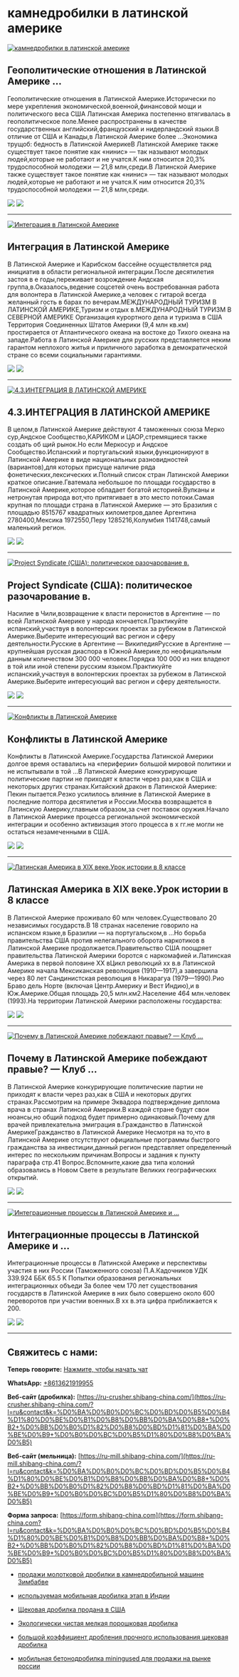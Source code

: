 # камнедробилки в латинской америке

<a href="https://swt.shibang-china.com/?l=ru&img&k=%D0%BA%D0%B0%D0%BC%D0%BD%D0%B5%D0%B4%D1%80%D0%BE%D0%B1%D0%B8%D0%BB%D0%BA%D0%B8+%D0%B2+%D0%BB%D0%B0%D1%82%D0%B8%D0%BD%D1%81%D0%BA%D0%BE%D0%B9+%D0%B0%D0%BC%D0%B5%D1%80%D0%B8%D0%BA%D0%B5" target="_blank">![камнедробилки в латинской америке](http://static.shibang-china.com/all-800x300/545.jpg)</a>

## Геополитические отношения в Латинской Америке …
Геополитические отношения в Латинской Америке.Исторически по мере укрепления экономической,военной,финансовой мощи и политического веса США Латинская Америка постепенно втягивалась в геополитическое поле.Менее распространены в качестве государственных английский,французский и нидерландский языки.В отличие от США и Канады,в Латинской Америке более …Экономика трущоб: бедность в Латинской АмерикеВ Латинской Америке также существует такое понятие как &#171;нинис&#187; — так называют молодых людей,которые не работают и не учатся.К ним относится 20,3% трудоспособной молодежи — 21,8 млн,среди.В Латинской Америке также существует такое понятие как &#171;нинис&#187; — так называют молодых людей,которые не работают и не учатся.К ним относится 20,3% трудоспособной молодежи — 21,8 млн,среди.


<a href="https://whatsapp.shibangsoft.com/WhatsApp.php" target="_blank" title="WhatsApp">![](http://static.shibang-china.com/icon/whatsapp.png)</a> <a href="https://swt.shibang-china.com/?l=ru&icon&k=%D0%BA%D0%B0%D0%BC%D0%BD%D0%B5%D0%B4%D1%80%D0%BE%D0%B1%D0%B8%D0%BB%D0%BA%D0%B8+%D0%B2+%D0%BB%D0%B0%D1%82%D0%B8%D0%BD%D1%81%D0%BA%D0%BE%D0%B9+%D0%B0%D0%BC%D0%B5%D1%80%D0%B8%D0%BA%D0%B5" target="_blank">![](http://static.shibang-china.com/icon/chat-ru.png)</a>

---

<a href="https://swt.shibang-china.com/?l=ru&img&k=%D0%BA%D0%B0%D0%BC%D0%BD%D0%B5%D0%B4%D1%80%D0%BE%D0%B1%D0%B8%D0%BB%D0%BA%D0%B8+%D0%B2+%D0%BB%D0%B0%D1%82%D0%B8%D0%BD%D1%81%D0%BA%D0%BE%D0%B9+%D0%B0%D0%BC%D0%B5%D1%80%D0%B8%D0%BA%D0%B5" target="_blank">![Интеграция в Латинской Америке](http://static.shibang-china.com/all-800x300/656.jpg)</a>

## Интеграция в Латинской Америке
В Латинской Америке и Карибском бассейне осуществляется ряд инициатив в области региональной интеграции.После десятилетия застоя в е годы,переживает возрождение Андская группа,в.Оказалось,ведение соцсетей очень востребованная работа для волонтера в Латинской Америке,а человек с гитарой всегда желанный гость в барах по вечерам.МЕЖДУНАРОДНЫЙ ТУРИЗМ В ЛАТИНСКОЙ АМЕРИКЕ,Туризм и отдых в.МЕЖДУНАРОДНЫЙ ТУРИЗМ В СЕВЕРНОЙ АМЕРИКЕ Организация курортного дела и туризма в США Территория Соединенных Штатов Америки (9,4 млн кв.км) простирается от Атлантического океана на востоке до Тихого океана на западе.Работа в Латинской Америке для русских представляется неким гарантом неплохого житья и приличного заработка в демократической стране со всеми социальными гарантиями.


<a href="https://whatsapp.shibangsoft.com/WhatsApp.php" target="_blank" title="WhatsApp">![](http://static.shibang-china.com/icon/whatsapp.png)</a> <a href="https://swt.shibang-china.com/?l=ru&icon&k=%D0%BA%D0%B0%D0%BC%D0%BD%D0%B5%D0%B4%D1%80%D0%BE%D0%B1%D0%B8%D0%BB%D0%BA%D0%B8+%D0%B2+%D0%BB%D0%B0%D1%82%D0%B8%D0%BD%D1%81%D0%BA%D0%BE%D0%B9+%D0%B0%D0%BC%D0%B5%D1%80%D0%B8%D0%BA%D0%B5" target="_blank">![](http://static.shibang-china.com/icon/chat-ru.png)</a>

---

<a href="https://swt.shibang-china.com/?l=ru&img&k=%D0%BA%D0%B0%D0%BC%D0%BD%D0%B5%D0%B4%D1%80%D0%BE%D0%B1%D0%B8%D0%BB%D0%BA%D0%B8+%D0%B2+%D0%BB%D0%B0%D1%82%D0%B8%D0%BD%D1%81%D0%BA%D0%BE%D0%B9+%D0%B0%D0%BC%D0%B5%D1%80%D0%B8%D0%BA%D0%B5" target="_blank">![4.3.ИНТЕГРАЦИЯ В ЛАТИНСКОЙ АМЕРИКЕ](http://static.shibang-china.com/all-800x300/52.jpg)</a>

## 4.3.ИНТЕГРАЦИЯ В ЛАТИНСКОЙ АМЕРИКЕ
В целом,в Латинской Америке действуют 4 таможенных союза Мерко сур,Андское Сообщество,КАРИКОМ и ЦАОР,стремящиеся также создать об щий рынок.Но если Меркосур и Андское Сообщество.Испанский и португальский языки,функционируют в Латинской Америке в виде национальных разновидностей (вариантов),для которых присуще наличие ряда фонетических,лексических и.Полный список стран Латинской Америки краткое описание.Гватемала небольшое по площади государство в Латинской Америке,которое обладает богатой историей.Вулканы и нетронутая природа вот,что притягивает в это место потоки.Самая крупная по площади страна в Латинской Америке — это Бразилия с площадью 8515767 квадратных километров,далее Аргентина 2780400,Мексика 1972550,Перу 1285216,Колумбия 1141748,самый маленький регион.


<a href="https://whatsapp.shibangsoft.com/WhatsApp.php" target="_blank" title="WhatsApp">![](http://static.shibang-china.com/icon/whatsapp.png)</a> <a href="https://swt.shibang-china.com/?l=ru&icon&k=%D0%BA%D0%B0%D0%BC%D0%BD%D0%B5%D0%B4%D1%80%D0%BE%D0%B1%D0%B8%D0%BB%D0%BA%D0%B8+%D0%B2+%D0%BB%D0%B0%D1%82%D0%B8%D0%BD%D1%81%D0%BA%D0%BE%D0%B9+%D0%B0%D0%BC%D0%B5%D1%80%D0%B8%D0%BA%D0%B5" target="_blank">![](http://static.shibang-china.com/icon/chat-ru.png)</a>

---

<a href="https://swt.shibang-china.com/?l=ru&img&k=%D0%BA%D0%B0%D0%BC%D0%BD%D0%B5%D0%B4%D1%80%D0%BE%D0%B1%D0%B8%D0%BB%D0%BA%D0%B8+%D0%B2+%D0%BB%D0%B0%D1%82%D0%B8%D0%BD%D1%81%D0%BA%D0%BE%D0%B9+%D0%B0%D0%BC%D0%B5%D1%80%D0%B8%D0%BA%D0%B5" target="_blank">![Project Syndicate (США): политическое разочарование в.](http://static.shibang-china.com/all-800x300/487.jpg)</a>

## Project Syndicate (США): политическое разочарование в.
Насилие в Чили,возвращение к власти перонистов в Аргентине — по всей Латинской Америке у народа кончается.Практикуйте испанский,участвуя в волонтерских проектах за рубежом в Латинской Америке.Выберите интересующий вас регион и сферу деятельности.Русские в Аргентине — ВикипедияРусские в Аргентине — крупнейшая русская диаспора в Южной Америке,по неофициальным данным количеством 300 000 человек.Порядка 100 000 из них владеют в той или иной степени русским языком.Практикуйте испанский,участвуя в волонтерских проектах за рубежом в Латинской Америке.Выберите интересующий вас регион и сферу деятельности.


<a href="https://whatsapp.shibangsoft.com/WhatsApp.php" target="_blank" title="WhatsApp">![](http://static.shibang-china.com/icon/whatsapp.png)</a> <a href="https://swt.shibang-china.com/?l=ru&icon&k=%D0%BA%D0%B0%D0%BC%D0%BD%D0%B5%D0%B4%D1%80%D0%BE%D0%B1%D0%B8%D0%BB%D0%BA%D0%B8+%D0%B2+%D0%BB%D0%B0%D1%82%D0%B8%D0%BD%D1%81%D0%BA%D0%BE%D0%B9+%D0%B0%D0%BC%D0%B5%D1%80%D0%B8%D0%BA%D0%B5" target="_blank">![](http://static.shibang-china.com/icon/chat-ru.png)</a>

---

<a href="https://swt.shibang-china.com/?l=ru&img&k=%D0%BA%D0%B0%D0%BC%D0%BD%D0%B5%D0%B4%D1%80%D0%BE%D0%B1%D0%B8%D0%BB%D0%BA%D0%B8+%D0%B2+%D0%BB%D0%B0%D1%82%D0%B8%D0%BD%D1%81%D0%BA%D0%BE%D0%B9+%D0%B0%D0%BC%D0%B5%D1%80%D0%B8%D0%BA%D0%B5" target="_blank">![Конфликты в Латинской Америке](http://static.shibang-china.com/all-800x300/1027.jpg)</a>

## Конфликты в Латинской Америке
Конфликты в Латинской Америке.Государства Латинской Америки долгое время оставались на &#171;периферии&#187; большой мировой политики и не испытывали в той …В Латинской Америке конкурирующие политические партии не приходят к власти через раз,как в США и некоторых других странах.Китайский дракон в Латинской Америке: Пекин пытается.Резко усилилось влияние в Латинской Америке в последние полтора десятилетия и России.Москва возвращается в Латинскую Америку,главным образом,за счет поставок оружия.Начало в Латинской Америке процесса региональной экономической интеграции и особенно активизация этого процесса в х гг.не могли не остаться незамеченными в США.


<a href="https://whatsapp.shibangsoft.com/WhatsApp.php" target="_blank" title="WhatsApp">![](http://static.shibang-china.com/icon/whatsapp.png)</a> <a href="https://swt.shibang-china.com/?l=ru&icon&k=%D0%BA%D0%B0%D0%BC%D0%BD%D0%B5%D0%B4%D1%80%D0%BE%D0%B1%D0%B8%D0%BB%D0%BA%D0%B8+%D0%B2+%D0%BB%D0%B0%D1%82%D0%B8%D0%BD%D1%81%D0%BA%D0%BE%D0%B9+%D0%B0%D0%BC%D0%B5%D1%80%D0%B8%D0%BA%D0%B5" target="_blank">![](http://static.shibang-china.com/icon/chat-ru.png)</a>

---

<a href="https://swt.shibang-china.com/?l=ru&img&k=%D0%BA%D0%B0%D0%BC%D0%BD%D0%B5%D0%B4%D1%80%D0%BE%D0%B1%D0%B8%D0%BB%D0%BA%D0%B8+%D0%B2+%D0%BB%D0%B0%D1%82%D0%B8%D0%BD%D1%81%D0%BA%D0%BE%D0%B9+%D0%B0%D0%BC%D0%B5%D1%80%D0%B8%D0%BA%D0%B5" target="_blank">![Латинская Америка в XIX веке.Урок истории в 8 классе](http://static.shibang-china.com/all-800x300/983.jpg)</a>

## Латинская Америка в XIX веке.Урок истории в 8 классе
В Латинской Америке проживало 60 млн человек.Существовало 20 независимых государств.В 18 странах население говорило на испанском языке,в Бразилии — на португальском,в …Но борьба правительства США против нелегального оборота наркотиков в Латинской Америке продолжается.Правительство США поощряет правительства Латинской Америки боротся с наркомафией и.Латинская Америка в первой половине XX вЦикл революций xx в.в Латинской Америке начала Мексиканская революция (1910—1917),а завершила через 80 лет Сандинистская революция в Никарагуа (1979—1990).Рио Браво дель Норте (включая Центр.Америку и Вест Индию),и в Юж.Америке.Общая площадь 20,5 млн.км2.Население 464 млн.человек (1993).На территории Латинской Америки расположены государства:


<a href="https://whatsapp.shibangsoft.com/WhatsApp.php" target="_blank" title="WhatsApp">![](http://static.shibang-china.com/icon/whatsapp.png)</a> <a href="https://swt.shibang-china.com/?l=ru&icon&k=%D0%BA%D0%B0%D0%BC%D0%BD%D0%B5%D0%B4%D1%80%D0%BE%D0%B1%D0%B8%D0%BB%D0%BA%D0%B8+%D0%B2+%D0%BB%D0%B0%D1%82%D0%B8%D0%BD%D1%81%D0%BA%D0%BE%D0%B9+%D0%B0%D0%BC%D0%B5%D1%80%D0%B8%D0%BA%D0%B5" target="_blank">![](http://static.shibang-china.com/icon/chat-ru.png)</a>

---

<a href="https://swt.shibang-china.com/?l=ru&img&k=%D0%BA%D0%B0%D0%BC%D0%BD%D0%B5%D0%B4%D1%80%D0%BE%D0%B1%D0%B8%D0%BB%D0%BA%D0%B8+%D0%B2+%D0%BB%D0%B0%D1%82%D0%B8%D0%BD%D1%81%D0%BA%D0%BE%D0%B9+%D0%B0%D0%BC%D0%B5%D1%80%D0%B8%D0%BA%D0%B5" target="_blank">![Почему в Латинской Америке побеждают правые? — Клуб …](http://static.shibang-china.com/all-800x300/681.jpg)</a>

## Почему в Латинской Америке побеждают правые? — Клуб …
В Латинской Америке конкурирующие политические партии не приходят к власти через раз,как в США и некоторых других странах.Рассмотрим на примере Эквадора подтверждение диплома врача в странах Латинской Америки.В каждой стране будут свои нюансы,но общий подход будет примерно одинаковый.Почему для врачей привлекательна эмиграция в.Гражданство в Латинской АмерикеГражданство в Латинской Америке Несмотря на то,что в Латинской Америке отсутствуют официальные программы быстрого гражданства за инвестиции,данный регион представляет определенный интерес по нескольким причинам.Вопросы и задания к пункту параграфа стр.41 Вопрос.Вспомните,какие два типа колоний образовались в Новом Свете в результате Великих географических открытий.


<a href="https://whatsapp.shibangsoft.com/WhatsApp.php" target="_blank" title="WhatsApp">![](http://static.shibang-china.com/icon/whatsapp.png)</a> <a href="https://swt.shibang-china.com/?l=ru&icon&k=%D0%BA%D0%B0%D0%BC%D0%BD%D0%B5%D0%B4%D1%80%D0%BE%D0%B1%D0%B8%D0%BB%D0%BA%D0%B8+%D0%B2+%D0%BB%D0%B0%D1%82%D0%B8%D0%BD%D1%81%D0%BA%D0%BE%D0%B9+%D0%B0%D0%BC%D0%B5%D1%80%D0%B8%D0%BA%D0%B5" target="_blank">![](http://static.shibang-china.com/icon/chat-ru.png)</a>

---

<a href="https://swt.shibang-china.com/?l=ru&img&k=%D0%BA%D0%B0%D0%BC%D0%BD%D0%B5%D0%B4%D1%80%D0%BE%D0%B1%D0%B8%D0%BB%D0%BA%D0%B8+%D0%B2+%D0%BB%D0%B0%D1%82%D0%B8%D0%BD%D1%81%D0%BA%D0%BE%D0%B9+%D0%B0%D0%BC%D0%B5%D1%80%D0%B8%D0%BA%D0%B5" target="_blank">![Интеграционные процессы в Латинской Америке и …](http://static.shibang-china.com/all-800x300/724.jpg)</a>

## Интеграционные процессы в Латинской Америке и …
Интеграционные процессы в Латинской Америке и перспективы участия в них России (Таможенного союза) П.А.Кадочников УДК 339.924 ББК 65.5 К Попытки образования региональных интеграционных объеди За более чем 170 лет существования государств в Латинской Америке в них было совершено около 600 переворотов при участии военных.В xx в.эта цифра приближается к 200.

<a href="https://whatsapp.shibangsoft.com/WhatsApp.php" target="_blank" title="WhatsApp">![](http://static.shibang-china.com/icon/whatsapp.png)</a> <a href="https://swt.shibang-china.com/?l=ru&icon&k=%D0%BA%D0%B0%D0%BC%D0%BD%D0%B5%D0%B4%D1%80%D0%BE%D0%B1%D0%B8%D0%BB%D0%BA%D0%B8+%D0%B2+%D0%BB%D0%B0%D1%82%D0%B8%D0%BD%D1%81%D0%BA%D0%BE%D0%B9+%D0%B0%D0%BC%D0%B5%D1%80%D0%B8%D0%BA%D0%B5" target="_blank">![](http://static.shibang-china.com/icon/chat-ru.png)</a>

---
## Свяжитесь с нами:

**Теперь говорите:** [Нажмите, чтобы начать чат](https://swt.shibang-china.com?l=ru&contact&k=%D0%BA%D0%B0%D0%BC%D0%BD%D0%B5%D0%B4%D1%80%D0%BE%D0%B1%D0%B8%D0%BB%D0%BA%D0%B8+%D0%B2+%D0%BB%D0%B0%D1%82%D0%B8%D0%BD%D1%81%D0%BA%D0%BE%D0%B9+%D0%B0%D0%BC%D0%B5%D1%80%D0%B8%D0%BA%D0%B5)

**WhatsApp:**  [+8613621919955](https://whatsapp.shibangsoft.com/WhatsApp.php)

**Веб-сайт (дробилка):** [https://ru-crusher.shibang-china.com/](https://ru-crusher.shibang-china.com/?l=ru&contact&k=%D0%BA%D0%B0%D0%BC%D0%BD%D0%B5%D0%B4%D1%80%D0%BE%D0%B1%D0%B8%D0%BB%D0%BA%D0%B8+%D0%B2+%D0%BB%D0%B0%D1%82%D0%B8%D0%BD%D1%81%D0%BA%D0%BE%D0%B9+%D0%B0%D0%BC%D0%B5%D1%80%D0%B8%D0%BA%D0%B5)

**Веб-сайт (мельница):** [https://ru-mill.shibang-china.com/](https://ru-mill.shibang-china.com/?l=ru&contact&k=%D0%BA%D0%B0%D0%BC%D0%BD%D0%B5%D0%B4%D1%80%D0%BE%D0%B1%D0%B8%D0%BB%D0%BA%D0%B8+%D0%B2+%D0%BB%D0%B0%D1%82%D0%B8%D0%BD%D1%81%D0%BA%D0%BE%D0%B9+%D0%B0%D0%BC%D0%B5%D1%80%D0%B8%D0%BA%D0%B5)

**Форма запроса:** [https://form.shibang-china.com](https://form.shibang-china.com?l=ru&contact&k=%D0%BA%D0%B0%D0%BC%D0%BD%D0%B5%D0%B4%D1%80%D0%BE%D0%B1%D0%B8%D0%BB%D0%BA%D0%B8+%D0%B2+%D0%BB%D0%B0%D1%82%D0%B8%D0%BD%D1%81%D0%BA%D0%BE%D0%B9+%D0%B0%D0%BC%D0%B5%D1%80%D0%B8%D0%BA%D0%B5)

* [продажи молотковой дробилки в камнедробильной машине Зимбабве](../132/%D0%BF%D1%80%D0%BE%D0%B4%D0%B0%D0%B6%D0%B8%20%D0%BC%D0%BE%D0%BB%D0%BE%D1%82%D0%BA%D0%BE%D0%B2%D0%BE%D0%B9%20%D0%B4%D1%80%D0%BE%D0%B1%D0%B8%D0%BB%D0%BA%D0%B8%20%D0%B2%20%D0%BA%D0%B0%D0%BC%D0%BD%D0%B5%D0%B4%D1%80%D0%BE%D0%B1%D0%B8%D0%BB%D1%8C%D0%BD%D0%BE%D0%B9%20%D0%BC%D0%B0%D1%88%D0%B8%D0%BD%D0%B5%20%D0%97%D0%B8%D0%BC%D0%B1%D0%B0%D0%B1%D0%B2%D0%B5.md)

* [используемая мобильная дробилка этап в Индии](../134/%D0%B8%D1%81%D0%BF%D0%BE%D0%BB%D1%8C%D0%B7%D1%83%D0%B5%D0%BC%D0%B0%D1%8F%20%D0%BC%D0%BE%D0%B1%D0%B8%D0%BB%D1%8C%D0%BD%D0%B0%D1%8F%20%D0%B4%D1%80%D0%BE%D0%B1%D0%B8%D0%BB%D0%BA%D0%B0%20%D1%8D%D1%82%D0%B0%D0%BF%20%D0%B2%20%D0%98%D0%BD%D0%B4%D0%B8%D0%B8.md)

* [Щековая дробилка продана в США](../131/%D0%A9%D0%B5%D0%BA%D0%BE%D0%B2%D0%B0%D1%8F%20%D0%B4%D1%80%D0%BE%D0%B1%D0%B8%D0%BB%D0%BA%D0%B0%20%D0%BF%D1%80%D0%BE%D0%B4%D0%B0%D0%BD%D0%B0%20%D0%B2%20%D0%A1%D0%A8%D0%90.md)

* [Экологически чистая мелкая порошковая дробилка](../133/%D0%AD%D0%BA%D0%BE%D0%BB%D0%BE%D0%B3%D0%B8%D1%87%D0%B5%D1%81%D0%BA%D0%B8%20%D1%87%D0%B8%D1%81%D1%82%D0%B0%D1%8F%20%D0%BC%D0%B5%D0%BB%D0%BA%D0%B0%D1%8F%20%D0%BF%D0%BE%D1%80%D0%BE%D1%88%D0%BA%D0%BE%D0%B2%D0%B0%D1%8F%20%D0%B4%D1%80%D0%BE%D0%B1%D0%B8%D0%BB%D0%BA%D0%B0.md)

* [большой коэффициент дробления прочного использования щековая дробилка](../134/%D0%B1%D0%BE%D0%BB%D1%8C%D1%88%D0%BE%D0%B9%20%D0%BA%D0%BE%D1%8D%D1%84%D1%84%D0%B8%D1%86%D0%B8%D0%B5%D0%BD%D1%82%20%D0%B4%D1%80%D0%BE%D0%B1%D0%BB%D0%B5%D0%BD%D0%B8%D1%8F%20%D0%BF%D1%80%D0%BE%D1%87%D0%BD%D0%BE%D0%B3%D0%BE%20%D0%B8%D1%81%D0%BF%D0%BE%D0%BB%D1%8C%D0%B7%D0%BE%D0%B2%D0%B0%D0%BD%D0%B8%D1%8F%20%D1%89%D0%B5%D0%BA%D0%BE%D0%B2%D0%B0%D1%8F%20%D0%B4%D1%80%D0%BE%D0%B1%D0%B8%D0%BB%D0%BA%D0%B0.md)

* [мобильная бетонодробилка miningused для продажи на рынке россии](../133/%D0%BC%D0%BE%D0%B1%D0%B8%D0%BB%D1%8C%D0%BD%D0%B0%D1%8F%20%D0%B1%D0%B5%D1%82%D0%BE%D0%BD%D0%BE%D0%B4%D1%80%D0%BE%D0%B1%D0%B8%D0%BB%D0%BA%D0%B0%20miningused%20%D0%B4%D0%BB%D1%8F%20%D0%BF%D1%80%D0%BE%D0%B4%D0%B0%D0%B6%D0%B8%20%D0%BD%D0%B0%20%D1%80%D1%8B%D0%BD%D0%BA%D0%B5%20%D1%80%D0%BE%D1%81%D1%81%D0%B8%D0%B8.md)